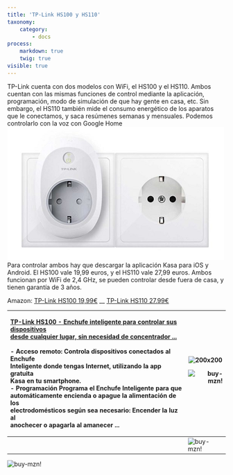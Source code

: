```yaml
---
title: 'TP-Link HS100 y HS110'
taxonomy:
    category:
        - docs
process:
    markdown: true
    twig: true
visible: true
---
```


TP-Link cuenta con dos modelos con WiFi, el HS100 y el HS110. Ambos cuentan con las mismas funciones de control mediante la aplicación, programación, modo de simulación de que hay gente en casa, etc. Sin embargo, el HS110 también mide el consumo energético de los aparatos que le conectamos, y saca resúmenes semanas y mensuales. Podemos controlarlo con la voz con Google Home
![](Screenshot_1.png)
Para controlar ambos hay que descargar la aplicación Kasa para iOS y Android. El HS100 vale 19,99 euros, y el HS110 vale 27,99 euros. Ambos funcionan por WiFi de 2,4 GHz, se pueden controlar desde fuera de casa, y tienen garantía de 3 años.

Amazon: [TP-Link HS100 19,99€](https://amzn.to/2Lj7sHB) __ [TP-Link HS110  27.99€](https://amzn.to/2LjHwve) 

| <p align="left">[TP-Link HS100 - Enchufe inteligente para controlar sus dispositivos<br/> desde cualquier lugar, sin necesidad de concentrador ...](https://amzn.to/2Lj7sHB)<br/><br/>- Acceso remoto: Controla dispositivos conectados al Enchufe<br/>Inteligente donde tengas Internet, utilizando la app gratuita<br/>Kasa en tu smartphone.<br>- Programación Programa el Enchufe Inteligente para que<br/>automáticamente encienda o apague la alimentación de los<br/> electrodomésticos según sea necesario: Encender la luz al <br/>anochecer o apagarla al amanecer ...</p> |  ![200x200][amzn-TPL-HS100] <p align="right">![buy-mzn!][buy-mzn] </p> |
|-------------|-------------|
|  | ![buy-mzn!][buy-mzn] |

![buy-mzn!][buy-mzn]

<!--- REFERENCIA A IMAGENES AL PIE DEl ARTÍCULO --->

[mejor-oferta]: https://dabuttonfactory.com/button.png?t=Mejor+oferta!&f=Roboto-Bold&ts=24&tc=fff&w=200&h=50&c=5&bgt=unicolored&bgc=e4b101
[amzn-TPL-HS100]: https://dummyimage.com/200x200/474/fff.png&text=200x200
[amzn-btn-lnk]: https://images-na.ssl-images-amazon.com/images/G/01/associates/remote-buy-box/buy1.gif "TP-Link-HS100"
[buy-mzn]: https://dabuttonfactory.com/button.png?t=Buy+from+AMAZON!&f=Roboto-Bold&ts=20&tc=fff&w=200&h=25&c=5&bgt=unicolored&bgc=037ba2